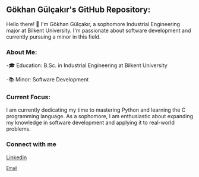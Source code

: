 ##  Gökhan Gülçakır's GitHub Repository:
Hello there! 👋 I'm Gökhan Gülçakır, a sophomore Industrial Engineering major at 
Bilkent University. I'm passionate about software development and currently pursuing 
a minor in this field.

### About Me:
-🎓 Education: B.Sc. in Industrial Engineering at Bilkent University

-📚 Minor: Software Development

### Current Focus:
I am currently dedicating my time to mastering Python and learning the C programming language. 
As a sophomore, I am enthusiastic about expanding my knowledge in software development and 
applying it to real-world problems.

### Connect with me
[Linkedin](https://www.linkedin.com/in/gokhangulcakir/)

<sub>[Email](mailto:gokhan.gulcakir@gmail.com)</sub>





<!--
**GkhnGG/GkhnGG** is a ✨ _special_ ✨ repository because its `README.md` (this file) appears on your GitHub profile.

Here are some ideas to get you started:

- 🔭 I’m currently working on ...
- 🌱 I’m currently learning ...
- 👯 I’m looking to collaborate on ...
- 🤔 I’m looking for help with ...
- 💬 Ask me about ...
- 📫 How to reach me: ...
- 😄 Pronouns: ...
- ⚡ Fun fact: ...
-->
